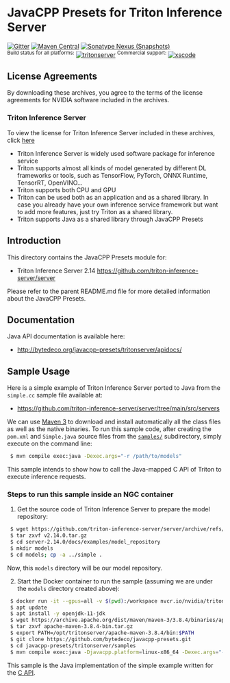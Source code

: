 JavaCPP Presets for Triton Inference Server
===========================================

[![Gitter](https://badges.gitter.im/bytedeco/javacpp.svg)](https://gitter.im/bytedeco/javacpp) [![Maven Central](https://maven-badges.herokuapp.com/maven-central/org.bytedeco/tritonserver/badge.svg)](https://maven-badges.herokuapp.com/maven-central/org.bytedeco/tritonserver) [![Sonatype Nexus (Snapshots)](https://img.shields.io/nexus/s/https/oss.sonatype.org/org.bytedeco/tritonserver.svg)](http://bytedeco.org/builds/)  
<sup>Build status for all platforms:</sup> [![tritonserver](https://github.com/bytedeco/javacpp-presets/workflows/tritonserver/badge.svg)](https://github.com/bytedeco/javacpp-presets/actions?query=workflow%3Atritonserver)  <sup>Commercial support:</sup> [![xscode](https://img.shields.io/badge/Available%20on-xs%3Acode-blue?style=?style=plastic&logo=appveyor&logo=data:image/png;base64,iVBORw0KGgoAAAANSUhEUgAAAEAAAABACAMAAACdt4HsAAAAGXRFWHRTb2Z0d2FyZQBBZG9iZSBJbWFnZVJlYWR5ccllPAAAAAZQTFRF////////VXz1bAAAAAJ0Uk5T/wDltzBKAAAAlUlEQVR42uzXSwqAMAwE0Mn9L+3Ggtgkk35QwcnSJo9S+yGwM9DCooCbgn4YrJ4CIPUcQF7/XSBbx2TEz4sAZ2q1RAECBAiYBlCtvwN+KiYAlG7UDGj59MViT9hOwEqAhYCtAsUZvL6I6W8c2wcbd+LIWSCHSTeSAAECngN4xxIDSK9f4B9t377Wd7H5Nt7/Xz8eAgwAvesLRjYYPuUAAAAASUVORK5CYII=)](https://xscode.com/bytedeco/javacpp-presets)


License Agreements
------------------
By downloading these archives, you agree to the terms of the license agreements for NVIDIA software included in the archives.

### Triton Inference Server
To view the license for Triton Inference Server included in these archives, click [here](https://developer.nvidia.com/ngc/nvidia-deep-learning-container-license)

 * Triton Inference Server is widely used software package for inference service
 * Triton supports almost all kinds of model generated by different DL frameworks or tools, such as TensorFlow, PyTorch, ONNX Runtime, TensorRT, OpenVINO...
 * Triton supports both CPU and GPU
 * Triton can be used both as an application and as a shared library. In case you already have your own inference service framework but want to add more features, just try Triton as a shared library.
 * Triton supports Java as a shared library through JavaCPP Presets


Introduction
------------
This directory contains the JavaCPP Presets module for:

 * Triton Inference Server 2.14  https://github.com/triton-inference-server/server

Please refer to the parent README.md file for more detailed information about the JavaCPP Presets.


Documentation
-------------
Java API documentation is available here:

 * http://bytedeco.org/javacpp-presets/tritonserver/apidocs/


Sample Usage
------------
Here is a simple example of Triton Inference Server ported to Java from the `simple.cc` sample file available at:

 * https://github.com/triton-inference-server/server/tree/main/src/servers

We can use [Maven 3](http://maven.apache.org/) to download and install automatically all the class files as well as the native binaries. To run this sample code, after creating the `pom.xml` and `Simple.java` source files from the [`samples/`](samples/) subdirectory, simply execute on the command line:
```bash
 $ mvn compile exec:java -Dexec.args="-r /path/to/models"
```
This sample intends to show how to call the Java-mapped C API of Triton to execute inference requests.

### Steps to run this sample inside an NGC container

 1. Get the source code of Triton Inference Server to prepare the model repository:
```bash
 $ wget https://github.com/triton-inference-server/server/archive/refs/tags/v2.14.0.tar.gz
 $ tar zxvf v2.14.0.tar.gz
 $ cd server-2.14.0/docs/examples/model_repository
 $ mkdir models
 $ cd models; cp -a ../simple .
```
Now, this `models` directory will be our model repository.

 2. Start the Docker container to run the sample (assuming we are under the `models` directory created above):
```bash
 $ docker run -it --gpus=all -v $(pwd):/workspace nvcr.io/nvidia/tritonserver:21.12-py3 bash
 $ apt update
 $ apt install -y openjdk-11-jdk
 $ wget https://archive.apache.org/dist/maven/maven-3/3.8.4/binaries/apache-maven-3.8.4-bin.tar.gz
 $ tar zxvf apache-maven-3.8.4-bin.tar.gz
 $ export PATH=/opt/tritonserver/apache-maven-3.8.4/bin:$PATH
 $ git clone https://github.com/bytedeco/javacpp-presets.git
 $ cd javacpp-presets/tritonserver/samples
 $ mvn compile exec:java -Djavacpp.platform=linux-x86_64 -Dexec.args="-r /workspace/models"
```

This sample is the Java implementation of the simple example written for the [C API](https://github.com/triton-inference-server/server/blob/main/docs/inference_protocols.md#c-api).


